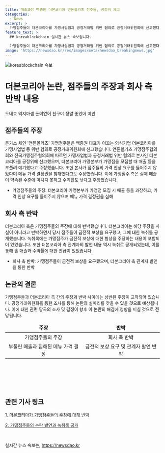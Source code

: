 ```yaml
---
title: 매출과장 백종원 더본코리아 연돈볼카츠 점주들, 공정위 제고
categories:
  - News
excerpt: >
  가맹점주들이 더본코리아를 가맹사업법과 공정거래법 위반 혐의로 공정거래위원회에 신고했다. 가맹점주들은 본사가 매출을 부풀려 얘기하고 가격 결정권을 침해했다고 주장하며, 녹취를 공개하며 맞서고 있다. 반면, 더본코리아는 이를 부인하고 가맹점주들의 금전적 보상 요구를 밝히며 상황을 설명하고 있다. 週刊경향 
feature_text: >
  ## koreablockchain 실시간 뉴스 속보입니다.

  가맹점주들이 더본코리아를 가맹사업법과 공정거래법 위반 혐의로 공정거래위원회에 신고했다. 가맹점주들은 본사가 매출을 부풀려 얘기하고 가격 결정권을 침해했다고 주장하며, 녹취를 공개하며 맞서고 있다. 반면, 더본코리아는 이를 부인하고 가맹점주들의 금전적 보상 요구를 밝히며 상황을 설명하고 있다. 週刊경향 
image: 'https://newsdao.kr/res/images/meta/newsdao_breakingnews.jpg'
---
```


<p><img src="https://newsdao.kr/res/images/meta/newsdao_breakingnews.jpg" alt="koreablockchain 속보" /></p>

<h1 data-ke-size="size26">더본코리아 논란, 점주들의 주장과 회사 측 반박 내용</h1>

<p data-ke-size="size16">도네흐 먹지마셈 돈이없어 친구야 정말 좋았어 미안</p>

<h2 data-ke-size="size26">점주들의 주장</h2>

<p data-ke-size="size16">돈가스 체인 '연돈볼카츠' 가맹점주들은 백종원 대표가 이끄는 외식기업 더본코리아를 가맹사업법 등 위반 혐의로 공정거래위원회에 신고했습니다. 연돈볼카츠 가맹점주협의회와 전국가맹점주협의회에 따르면 가맹사업법과 공정거래법 위반 혐의로 본사인 더본코리아를 공정위에 신고했으며, 더본코리아 가맹본부가 가맹점을 모집할 때 매출 등을 부풀려 얘기했다고 주장했습니다. 또한 본사가 점주들의 가격 인상 요구를 들어주지 않았다며 메뉴 가격 결정권을 침해했다고도 주장했습니다. 이에 가맹점주 측은 실제 매출이 약속된 수준에 미치지 못하고 수익률도 낮다고 주장했습니다.</p>

<ul>
<li>가맹점주들의 주장: 더본코리아 가맹본부가 가맹점 모집 시 매출 등을 과장하고, 가격 인상 요구를 들어주지 않으며 메뉴 가격 결정권을 침해</li>
</ul>

<h2 data-ke-size="size26">회사 측 반박</h2>

<p data-ke-size="size16">더본코리아 측은 가맹점주들의 주장에 대해 반박했습니다. 더본코리아는 해당 주장을 사실이 아니라고 반박하면서 당시 점주들이 금전적 보상을 요구했고, 그에 대한 녹취를 공개했습니다. 녹취록에는 가맹점주가 금전적 보상에 대한 협상을 주장하는 내용이 포함되어 있었습니다. 또한 더본코리아 측 관계자의 발언 내용 역시 녹취로 공개되었는데, 이를 통해 홀 매출과 수익률에 대한 언급이 있었습니다.</p>

<ul>
<li>회사 측 반박: 가맹점주들이 금전적 보상을 요구했으며, 더본코리아 측 관계자 발언을 통한 반박</li>
</ul>

<h2 data-ke-size="size26">논란의 결론</h2>

<p data-ke-size="size16">가맹점주들과 더본코리아 측 간의 주장과 반박 사이에는 상반된 주장이 교착되어 있습니다. 공정거래위원회를 통한 조사를 통해 논란의 실마리를 찾을 수 있을 것으로 예상됩니다. 이에 대한 관련 당국의 조사 및 결정이 향후 이 논란의 해결에 영향을 미칠 것으로 전망됩니다.</p>

<table>
<thead>
<tr>
<td style="text-align: center; height: 17px;"><b>주장</b></td>
<td style="text-align: center; height: 17px;"><b>반박</b></td>
</tr>
</thead>
<tbody>
<tr>
<td style="text-align: center; height: 17px;">가맹점주들의 주장</td>
<td style="text-align: center; height: 17px;">회사 측 반박</td>
</tr>
<tr>
<td style="text-align: center; height: 17px;">부풀린 매출과 침해된 메뉴 가격 결정</td>
<td style="text-align: center; height: 17px;">금전적 보상 요구 및 관계자 발언 반박</td>
</tr>
</tbody>
</table>

<p data-ke-size="size16">&nbsp;</p>

<p data-ke-size="size16">&nbsp;</p>

<p data-ke-size="size16">&nbsp;</p>

<h2 data-ke-size="size26">관련 기사 링크</h2>

<p data-ke-size="size16"><a href="https://www.google.com">1. 더본코리아가 가맹점주들의 주장에 대해 반박</a></p>

<p data-ke-size="size16"><a href="https://www.google.com">2. 가맹점주들의 논란 발언과 녹취록 공개</a></p>

<p data-ke-size="size16">&nbsp;</p>
실시간 뉴스 속보는, <a href="https://newsdao.kr" rel="dofollow">https://newsdao.kr</a>


